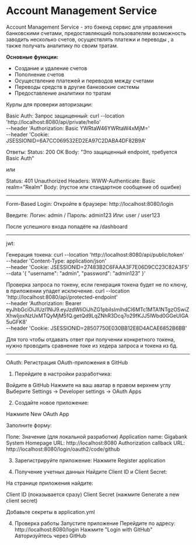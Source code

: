 # Account Management Service

Account Management Service - это бэкенд сервис для управления банковскими счетами, предоставляющий пользователям возможность заводить несколько счетов, осуществлять платежи и переводы
, а также получать аналитику по своим тратам.

**Основные функции:**
* Создание и удаление счетов
* Пополнение счетов
* Осуществление платежей и переводов между счетами
* Переводы средств в другие банковские системы
* Предоставление аналитики по тратам

Курлы для проверки авторизации:

Basic Auth:
Запрос защищенный: 
curl --location 'http://localhost:8080/api/private/hello' \
--header 'Authorization: Basic YWRtaW46YWRtaW4xMjM=' \
--header 'Cookie: JSESSIONID=6A7CC069532ED2EA97C2DABA4DF82B9A'

Ответы:
Status: 200 OK
Body: "Это защищенный endpoint, требуется Basic Auth"

или 

Status: 401 Unauthorized
Headers: WWW-Authenticate: Basic realm="Realm"
Body: (пустое или стандартное сообщение об ошибке)

-----------------------------------------------
Form-Based Login:
Откройте в браузере: http://localhost:8080/login

Введите:
Логин: admin / Пароль: admin123
Или: user / user123

После успешного входа попадёте на /dashboard

-----------------------------------------------
jwt: 

Генерация токена: 
curl --location 'http://localhost:8080/api/public/token' \
--header 'Content-Type: application/json' \
--header 'Cookie: JSESSIONID=27483B2C6FAAA3F7E06D9CC23C82A3F5' \
--data '{
"username": "admin",
"password": "admin123"
}'

Проверка запроса по токену, если генерация токена будет не по ключу, в приложении упадет исключение. 
curl --location 'http://localhost:8080/api/protected-endpoint' \
--header 'Authorization: Bearer eyJhbGciOiJIUzI1NiJ9.eyJzdWIiOiJhZG1pbiIsImlhdCI6MTc1MTA1NTgzOSwiZXhwIjoxNzUxMTQyMjM5fQ.getQd9LqZNhR3Dcq7o29fKJJ5lWbd0GGeUlGA5uGFK8' \
--header 'Cookie: JSESSIONID=28507750E030BB12E8D4ACAE6852B6BB'

Для того чтобы отдавать ответ при получении конкретного токена, нужно проводить сравнение токе из хедера запроса и токена из бд. 

-----------------------------------------------
OAuth:
Регистрация OAuth-приложения в GitHub
1. Перейдите в настройки разработчика:

Войдите в GitHub
Нажмите на ваш аватар в правом верхнем углу
Выберите Settings → Developer settings → OAuth Apps

2. Создайте новое приложение:

Нажмите New OAuth App

Заполните форму:

Поле: Значение (для локальной разработки)
Application name: Gigabank System
Homepage URL:	http://localhost:8080
Authorization callback URL:	http://localhost:8080/login/oauth2/code/github

3. Зарегистрируйте приложение:
Нажмите Register application

2. Получение учетных данных
   Найдите Client ID и Client Secret:

На странице приложения найдите:

Client ID (показывается сразу)
Client Secret (нажмите Generate a new client secret)

Добавьте секреты в application.yml


4. Проверка работы
Запустите приложение
Перейдите по адресу: http://localhost:8080/login
Нажмите "Login with GitHub"
Авторизуйтесь через GitHub